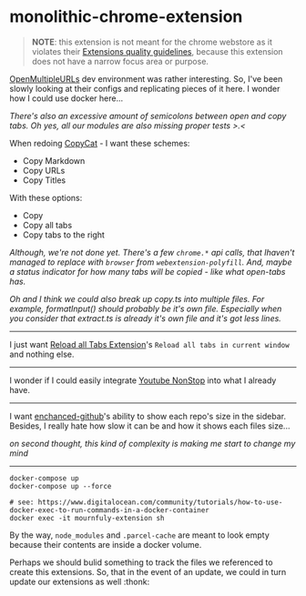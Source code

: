# monolithic-chrome-extension

> **NOTE**: this extension is not meant for the chrome webstore as it violates their [Extensions quality guidelines](https://developer.chrome.com/docs/extensions/mv3/single_purpose/), because this extension does not have a narrow focus area or purpose.

[OpenMultipleURLs](https://github.com/htrinter/Open-Multiple-URLs) dev environment was rather interesting. So, I've been slowly looking at their configs and replicating pieces of it here. I wonder how I could use docker here...

*There's also an excessive amount of semicolons between open and copy tabs. Oh yes, all our modules are also missing proper tests >.<*

When redoing [CopyCat](https://github.com/kiichi/QuickCopyTitleAndURL) - I want these schemes:
- Copy Markdown
- Copy URLs
- Copy Titles

With these options:
- Copy
- Copy all tabs
- Copy tabs to the right

*Although, we're not done yet. There's a few `chrome.*` api calls, that Ihaven't managed to replace with `browser` from `webextension-polyfill`. And, maybe a status indicator for how many tabs will be copied - like what open-tabs has.*

*Oh and I think we could also break up copy.ts into multiple files. For example, formatInput() should probably be it's own file. Especially when you consider that extract.ts is already it's own file and it's got less lines.*

---

I just want [Reload all Tabs Extension](https://github.com/mohamedmansour/reload-all-tabs-extension)'s `Reload all tabs in current window` and nothing else.

---

I wonder if I could easily integrate [Youtube NonStop](https://github.com/lawfx/YoutubeNonStop) into what I already have.

---

I want [enchanced-github](https://github.com/softvar/enhanced-github)'s ability to show each repo's size in the sidebar. Besides, I really hate how slow it can be and how it shows each files size...

*on second thought, this kind of complexity is making me start to change my mind*

---

```shell
docker-compose up
docker-compose up --force

# see: https://www.digitalocean.com/community/tutorials/how-to-use-docker-exec-to-run-commands-in-a-docker-container
docker exec -it mournfuly-extension sh
```

By the way, `node_modules` and `.parcel-cache` are meant to look empty because their contents are inside a docker volume.

Perhaps we should bulid something to track the files we referenced to create this extensions. So, that in the event of an update, we could in turn update our extensions as well :thonk:
